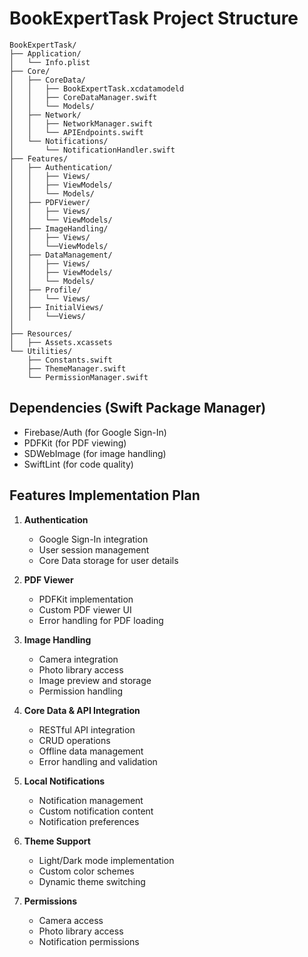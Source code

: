 # BookExpertTask Project Structure

```
BookExpertTask/
├── Application/
│   └── Info.plist
├── Core/
│   ├── CoreData/
│   │   ├── BookExpertTask.xcdatamodeld
│   │   ├── CoreDataManager.swift
│   │   └── Models/
│   ├── Network/
│   │   ├── NetworkManager.swift
│   │   └── APIEndpoints.swift
│   └── Notifications/
│       └── NotificationHandler.swift
├── Features/
│   ├── Authentication/
│   │   ├── Views/
│   │   ├── ViewModels/
│   │   └── Models/
│   ├── PDFViewer/
│   │   ├── Views/
│   │   └── ViewModels/
│   ├── ImageHandling/
│   │   ├── Views/
│   │   └──ViewModels/
│   ├── DataManagement/
│   │   ├── Views/
│   │   ├── ViewModels/
│   │   └── Models/
│   ├── Profile/
│   │   └── Views/
│   ├── InitialViews/
│   │   └──Views/
│  
├── Resources/
│   ├── Assets.xcassets
└── Utilities/
    ├── Constants.swift
    ├── ThemeManager.swift
    └── PermissionManager.swift
```

## Dependencies (Swift Package Manager)

- Firebase/Auth (for Google Sign-In)
- PDFKit (for PDF viewing)
- SDWebImage (for image handling)
- SwiftLint (for code quality)

## Features Implementation Plan

1. **Authentication**
   - Google Sign-In integration
   - User session management
   - Core Data storage for user details

2. **PDF Viewer**
   - PDFKit implementation
   - Custom PDF viewer UI
   - Error handling for PDF loading

3. **Image Handling**
   - Camera integration
   - Photo library access
   - Image preview and storage
   - Permission handling

4. **Core Data & API Integration**
   - RESTful API integration
   - CRUD operations
   - Offline data management
   - Error handling and validation

5. **Local Notifications**
   - Notification management
   - Custom notification content
   - Notification preferences

6. **Theme Support**
   - Light/Dark mode implementation
   - Custom color schemes
   - Dynamic theme switching

7. **Permissions**
   - Camera access
   - Photo library access
   - Notification permissions 
